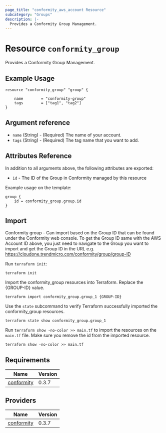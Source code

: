 ```yaml
---
page_title: "conformity_aws_account Resource"
subcategory: "Groups"
description: |-
  Provides a Conformity Group Management.
---
```


# Resource `conformity_group`
Provides a Conformity Group Management.

## Example Usage
```hcl
resource "conformity_group" "group" {

    name        = "conformity-group"
    tags        = ["tag1", "tag2"]
}
```

## Argument reference
 - `name` (String) - (Required) The name of your account.
 - `tags` (String) - (Required) The tag name that you want to add.

## Attributes Reference

In addition to all arguments above, the following attributes are exported:

 - `id` - The ID of the Group in Conformity managed by this resource

Example usage on the template:

```hcl
group {
    id = conformity_group.group.id
}
```

## Import
Conformity group - Can import based on the Group ID that can be found under the Conformity web console.
To get the Group ID same with the AWS Account ID above, you just need to navigate to the Group you want to import and get the
Group ID in the URL e.g. https://cloudone.trendmicro.com/conformity/group/group-ID

Run `terraform init`:
```hcl
terraform init
```

Import the conformity_group resources into Terraform. Replace the {GROUP-ID} value.
```hcl
terraform import conformity_group.group_1 {GROUP-ID}
```

Use the `state` subcommand to verify Terraform successfully imported the conformity_group resources.
```hcl
terraform state show conformity_group.group_1
```

Run `terraform show -no-color >> main.tf` to import the resources on the `main.tf` file. Make sure you remove the id from the imported resource.
```hcl
terraform show -no-color >> main.tf
```

## Requirements

| Name | Version |
|------|---------|
| <a name="requirement_conformity"></a> [conformity](#requirement\_conformity) | 0.3.7 |

## Providers

| Name | Version |
|------|---------|
| <a name="provider_conformity"></a> [conformity](#provider\_conformity) | 0.3.7 |